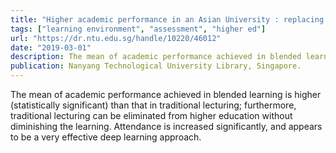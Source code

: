```yaml
---
title: "Higher academic performance in an Asian University : replacing traditional lecturing with blended learning"
tags: ["learning environment", "assessment", "higher ed"]
url: "https://dr.ntu.edu.sg/handle/10220/46012"
date: "2019-03-01"
description: The mean of academic performance achieved in blended learning is higher than that in traditional lecturing; furthermore, traditional lecturing can be eliminated from higher education without diminishing the learning. Attendance is increased significantly, and appears to be a very effective deep learning approach.
publication: Nanyang Technological University Library, Singapore.
---
```


The mean of academic performance achieved in blended learning is higher (statistically significant) than that in traditional lecturing; furthermore, traditional lecturing can be eliminated from higher education without diminishing the learning. Attendance is increased significantly, and appears to be a very effective deep learning approach.
